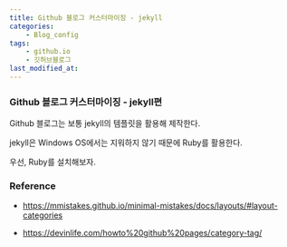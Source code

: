 ```yaml
---
title: Github 블로그 커스터마이징 - jekyll
categories:	
    - Blog_config
tags:
    - github.io 
	- 깃허브블로그
last_modified_at:
---
```




### Github 블로그 커스터마이징 - jekyll편

Github 블로그는 보통 jekyll의 템플릿을 활용해 제작한다.

jekyll은 Windows OS에서는 지워하지 않기 때문에 Ruby를 활용한다.



우선, Ruby를 설치해보자.



### Reference

- https://mmistakes.github.io/minimal-mistakes/docs/layouts/#layout-categories

- https://devinlife.com/howto%20github%20pages/category-tag/



